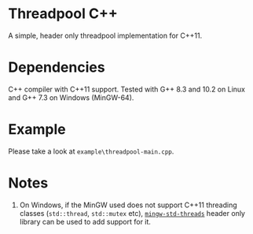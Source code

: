 Threadpool C++
==============

A simple, header only threadpool implementation for C++11.

# Dependencies
C++ compiler with C++11 support. Tested with G++ 8.3 and 10.2 on Linux and G++ 7.3 on Windows (MinGW-64).

# Example
Please take a look at `example\threadpool-main.cpp`.

# Notes
1. On Windows, if the MinGW used does not support C++11 threading classes (`std::thread`, `std::mutex` etc), [`mingw-std-threads`](https://github.com/meganz/mingw-std-threads) header only library can be used to add support for it.

